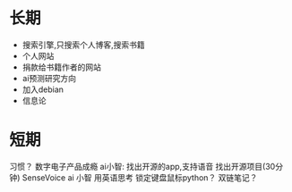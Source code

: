 # 长期
- 搜索引擎,只搜索个人博客,搜索书籍
- 个人网站
- 捐款给书籍作者的网站
- ai预测研究方向
- 加入debian
- 信息论

# 短期
习惯？
数字电子产品成瘾
ai小智: 找出开源的app,支持语音 找出开源项目(30分钟) SenseVoice 
ai 小智
用英语思考
锁定键盘鼠标python？
双链笔记？

